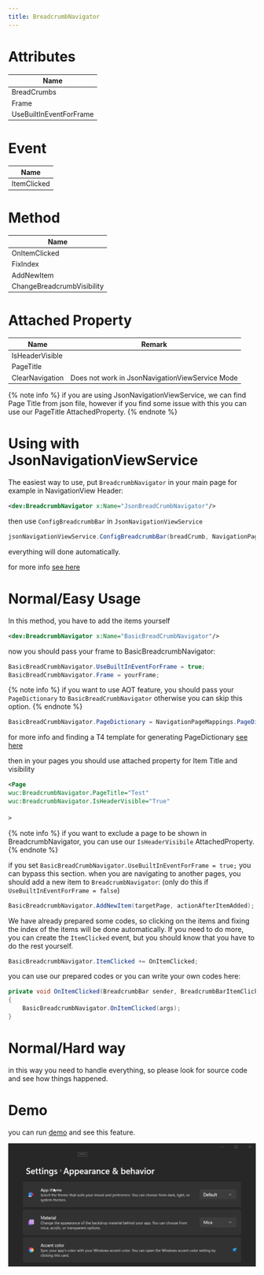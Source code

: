 ```yaml
---
title: BreadcrumbNavigator
---
```


# Attributes
|Name|
|-|
|BreadCrumbs|
|Frame|
|UseBuiltInEventForFrame|

# Event
|Name|
|-|
|ItemClicked|

# Method
|Name|
|-|
|OnItemClicked|
|FixIndex|
|AddNewItem|
|ChangeBreadcrumbVisibility|

# Attached Property
|Name|Remark|
|-|-|
|IsHeaderVisible||
|PageTitle||
|ClearNavigation|Does not work in JsonNavigationViewService Mode|

{% note info %}
if you are using JsonNavigationViewService, we can find Page Title from json file, however if you find some issue with this you can use our PageTitle AttachedProperty. 
{% endnote %}

# Using with JsonNavigationViewService
The easiest way to use, put `BreadcrumbNavigator` in your main page for example in NavigationView Header:

```xml
<dev:BreadcrumbNavigator x:Name="JsonBreadCrumbNavigator"/>
```

then use `ConfigBreadcrumbBar` in `JsonNavigationViewService` 

```cs
jsonNavigationViewService.ConfigBreadcrumbBar(breadCrumb, NavigationPageMappings.PageDictionary);
```

everything will done automatically.

for more info [see here](https://Ghost1372.github.io/DevWinUI/navigationService/#ConfigBreadcrumbBar)

# Normal/Easy Usage
In this method, you have to add the items yourself
```xml
<dev:BreadcrumbNavigator x:Name="BasicBreadCrumbNavigator"/>
```

now you should pass your frame to BasicBreadcrumbNavigator:

```cs
BasicBreadCrumbNavigator.UseBuiltInEventForFrame = true;
BasicBreadCrumbNavigator.Frame = yourFrame;
```

{% note info %}
if you want to use AOT feature, you should pass your `PageDictionary` to `BasicBreadCrumbNavigator` otherwise you can skip this option. 
{% endnote %}

```cs
BasicBreadCrumbNavigator.PageDictionary = NavigationPageMappings.PageDictionary;
```

for more info and finding a T4 template for generating PageDictionary [see here](https://Ghost1372.github.io/DevWinUI/navigationService/#ConfigBreadcrumbBar)

then in your pages you should use attached property for Item Title and visibility

```xml
<Page
wuc:BreadcrumbNavigator.PageTitle="Test"
wuc:BreadcrumbNavigator.IsHeaderVisible="True"

>
```

{% note info %}
if you want to exclude a page to be shown in BreadcrumbNavigator, you can use our `IsHeaderVisibile` AttachedProperty. 
{% endnote %}

if you set `BasicBreadCrumbNavigator.UseBuiltInEventForFrame = true;` you can bypass this section.
when you are navigating to another pages, you should add a new item to `BreadcrumbNavigator`: (only do this if `UseBuiltInEventForFrame = false`)

```cs
BasicBreadcrumbNavigator.AddNewItem(targetPage, actionAfterItemAdded);
```

We have already prepared some codes, so clicking on the items and fixing the index of the items will be done automatically.
If you need to do more, you can create the `ItemClicked` event, but you should know that you have to do the rest yourself.

```cs
BasicBreadcrumbNavigator.ItemClicked += OnItemClicked;
```

you can use our prepared codes or you can write your own codes here:

```cs
private void OnItemClicked(BreadcrumbBar sender, BreadcrumbBarItemClickedEventArgs args)
{
    BasicBreadcrumbNavigator.OnItemClicked(args);
}
```

# Normal/Hard way
in this way you need to handle everything, so please look for source code and see how things happened.


# Demo
you can run [demo](https://github.com/Ghost1372/DevWinUI) and see this feature.

![DevWinUI](https://raw.githubusercontent.com/ghost1372/DevWinUI-Resources/refs/heads/main/DevWinUI-Docs/BreadcrumbNavigator.gif)
